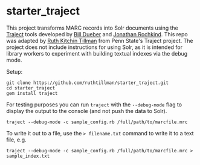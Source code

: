 # starter_traject

This project transforms MARC records into Solr documents using the [Traject](https://github.com/traject-project/traject) tools developed by [Bill Dueber](https://github.com/billdueber/) and [Jonathan Rochkind](https://github.com/jrochkind). This repo was adapted by [Ruth Kitchin Tillman](https://github.com/ruthtillman) from Penn State's Traject project. The project does not include instructions for using Solr, as it is intended for library workers to experiment with building textual indexes via the debug mode.

Setup:


```
git clone https://github.com/ruthtillman/starter_traject.git
cd starter_traject
gem install traject
```

For testing purposes you can run `traject` with the `--debug-mode` flag to display the output to the console (and not push the data to Solr).

```
traject --debug-mode -c sample_config.rb /full/path/to/marcfile.mrc
```

To write it out to a file, use the `> filename.txt` command to write it to a text file, e.g.

```
traject --debug-mode -c sample_config.rb /full/path/to/marcfile.mrc > sample_index.txt
```
